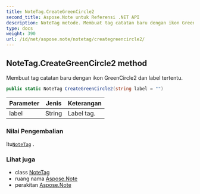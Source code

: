 ```yaml
---
title: NoteTag.CreateGreenCircle2
second_title: Aspose.Note untuk Referensi .NET API
description: NoteTag metode. Membuat tag catatan baru dengan ikon GreenCircle2 dan label tertentu.
type: docs
weight: 390
url: /id/net/aspose.note/notetag/creategreencircle2/
---
```

## NoteTag.CreateGreenCircle2 method

Membuat tag catatan baru dengan ikon GreenCircle2 dan label tertentu.

```csharp
public static NoteTag CreateGreenCircle2(string label = "")
```

| Parameter | Jenis | Keterangan |
| --- | --- | --- |
| label | String | Label tag. |

### Nilai Pengembalian

Itu[`NoteTag`](../) .

### Lihat juga

* class [NoteTag](../)
* ruang nama [Aspose.Note](../../notetag/)
* perakitan [Aspose.Note](../../../)


